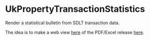 # UkPropertyTransactionStatistics

Render a statistical bulletin from SDLT transaction data.

The idea is to make a web view [here](https://dralastaircurrie.github.io/UkPropertyTransactionStatistics/makeTablesAndPlots.html) of the PDF/Excel release [here](https://www.gov.uk/government/statistics/monthly-property-transactions-completed-in-the-uk-with-value-40000-or-above).

